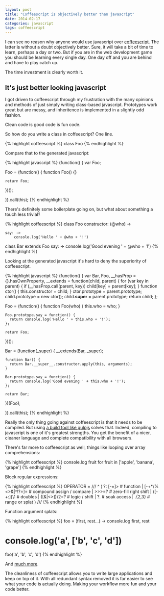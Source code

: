 ```yaml
---
layout: post
title: "Coffeescript is objectively better than javascript"
date: 2014-02-17
categories: javascript
tags: coffeescript
---
```

I can see no reason why anyone would use javascript over [coffeescript](http://coffeescript.org/). The latter is without a doubt objectively better. Sure, it will take a bit of time to learn, perhaps a day or two. But if you are in the web development game you should be learning every single day. One day off and you are behind and have to play catch up.

The time investment is clearly worth it.

<!-- more -->

## It's just better looking javascript

I got driven to coffeescript through my frustration with the many opinions and methods of just simply writing class-based javascript. Prototypes work great but are messy, and inheritence is implemented in a slightly odd fashion.

Clean code is good code is fun code.

So how do you write a class in coffeescript? One line.

{% highlight coffeescript %}
class Foo
{% endhighlight %}

Compare that to the generated javascript:

{% highlight javascript %}
(function() {
  var Foo;

  Foo = (function() {
    function Foo() {}

    return Foo;

  })();

}).call(this);
{% endhighlight %}

There's definitely some boilerplate going on, but what about something a touch less trivial?

{% highlight coffeescript %}
class Foo
    constructor: (@who) ->

    say: ->
        console.log('Hello ' + @who + '!')

class Bar extends Foo
    say: ->
        console.log('Good evening ' + @who + '!')
{% endhighlight %}

Looking at the generated javascript it's hard to deny the superiority of coffeescript.

{% highlight javascript %}
(function() {
  var Bar, Foo,
    __hasProp = {}.hasOwnProperty,
    __extends = function(child, parent) { for (var key in parent) { if (__hasProp.call(parent, key)) child[key] = parent[key]; } function ctor() { this.constructor = child; } ctor.prototype = parent.prototype; child.prototype = new ctor(); child.__super__ = parent.prototype; return child; };

  Foo = (function() {
    function Foo(who) {
      this.who = who;
    }

    Foo.prototype.say = function() {
      return console.log('Hello ' + this.who + '!');
    };

    return Foo;

  })();

  Bar = (function(_super) {
    __extends(Bar, _super);

    function Bar() {
      return Bar.__super__.constructor.apply(this, arguments);
    }

    Bar.prototype.say = function() {
      return console.log('Good evening ' + this.who + '!');
    };

    return Bar;

  })(Foo);

}).call(this);
{% endhighlight %}

Really the only thing going against coffeescript is that it needs to be compiled. But using [a build tool like gulpjs](/post/easily-build-assets-with-gulpjs) solves that. Indeed, compiling to javascript is one of it's greatest strengths. You get the benefit of a nicer, cleaner language and complete compatibility with all browsers.

There's far more to coffeescript as well, things like looping over array comprehensions:

{% highlight coffeescript %}
console.log fruit for fruit in ['apple', 'banana', 'grape']
{% endhighlight %}

Block regular expressions:

{% highlight coffeescript %}
OPERATOR = /// ^ (
  ?: [-=]>             # function
   | [-+*/%<>&|^!?=]=  # compound assign / compare
   | >>>=?             # zero-fill right shift
   | ([-+:])\1         # doubles
   | ([&|<>])\2=?      # logic / shift
   | \?\.              # soak access
   | \.{2,3}           # range or splat
) ///
{% endhighlight %}

Function argument splats:

{% highlight coffeescript %}
foo = (first, rest...) ->
    console.log first, rest

# console.log('a', ['b', 'c', 'd'])
foo('a', 'b', 'c', 'd')
{% endhighlight %}

And [much more](http://coffeescript.org).

The cleanliness of coffeescript allows you to write large applications and keep on top of it. With all redundant syntax removed it is far easier to see what your code is actually doing. Making your workflow more fun and your code better.